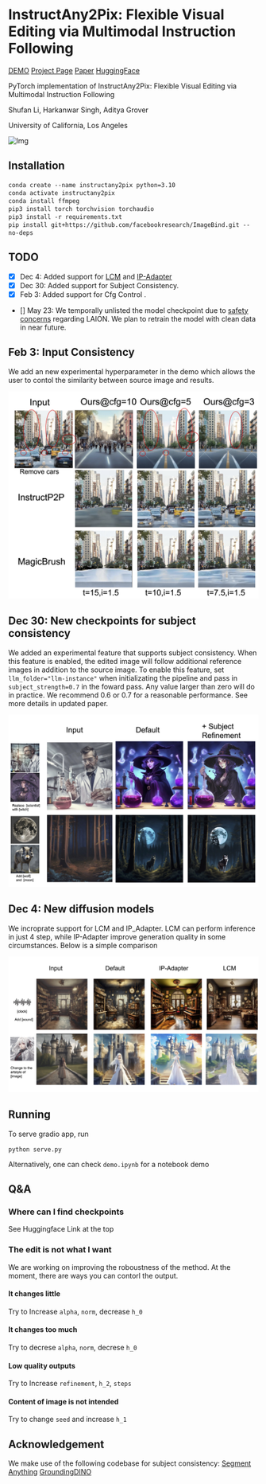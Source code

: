 # InstructAny2Pix: Flexible Visual Editing via Multimodal Instruction Following


[DEMO](http://170.106.137.89:8888)  [Project Page](http://homepage.jackli.org/projects/instructany2pix.html)  [Paper](http://homepage.jackli.org/projects/Instructany2Pix.pdf)  [HuggingFace](https://huggingface.co/jacklishufan/instructany2pix/tree/main)  

PyTorch implementation of InstructAny2Pix: Flexible Visual Editing via Multimodal Instruction Following

Shufan Li, Harkanwar Singh, Aditya Grover 

University of California, Los Angeles


![Img](assets/appendix1-3.png)
## Installation

```
conda create --name instructany2pix python=3.10
conda activate instructany2pix
conda install ffmpeg
pip3 install torch torchvision torchaudio
pip3 install -r requirements.txt
pip install git+https://github.com/facebookresearch/ImageBind.git --no-deps
```


## TODO
- [x] Dec 4: Added support for [LCM](https://github.com/luosiallen/latent-consistency-model) and [IP-Adapter](https://github.com/tencent-ailab/IP-Adapter)
- [x] Dec 30: Added support for Subject Consistency.
- [x] Feb 3: Added support for Cfg Control .
- [] May 23: We temporally unlisted the model checkpoint due to [safety concerns](https://laion.ai/notes/laion-maintenance/) regarding LAION. We plan to retrain the model with clean data in near future.

## Feb 3: Input Consistency

We add an new experimental hyperparameter in the demo which allows the user to contol the similarity between source image and results.

![Img](assets/Consistency.jpg)


## Dec 30: New checkpoints for subject consistency

We added an experimental feature that supports subject consistency. When this feature is enabled, the edited image will follow additional reference images in addition to the source image. To enable this feature, set `llm_folder="llm-instance"` when initializating the pipeline and pass in `subject_strength=0.7` in the foward pass. Any value larger than zero will do in practice. We recommend 0.6 or 0.7 for a reasonable performance. See more details in updated paper.

![Img](assets/subject.jpg)



## Dec 4: New diffusion models

We incroprate support for LCM and IP_Adapter. LCM can perform inference in just 4 step, while IP-Adapter improve generation quality in some circumstances. Below is a simple comparison

![Img](assets/diffusion_model.jpg)

## Running

To serve gradio app, run
```
python serve.py
```

Alternatively, one can check `demo.ipynb` for a notebook demo

## Q&A

### Where can I find checkpoints
See Huggingface Link at the top

### The edit is not what I want

We are working on improving the roboustness of the method. At the moment, there are ways you can contorl the output.

#### It changes little
Try to Increase `alpha`, `norm`, decrease `h_0`

#### It changes too much
Try to decrese `alpha`, `norm`, decrese `h_0`

#### Low quality outputs
Try to Increase `refinement`, `h_2`, `steps`

#### Content of image is not intended
Try to change `seed` and increase `h_1`



## Acknowledgement

We make use of the following codebase for subject consistency:
[Segment Anything](https://github.com/facebookresearch/segment-anything)
[GroundingDINO](https://github.com/IDEA-Research/GroundingDINO)
